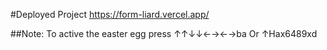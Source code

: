 #Deployed Project
https://form-liard.vercel.app/

##Note: To active the easter egg press
↑↑↓↓←→←→ba Or ↑Hax6489xd